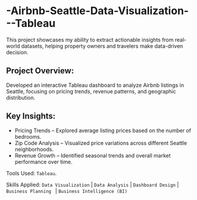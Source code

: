 # -Airbnb-Seattle-Data-Visualization---Tableau
This project showcases my ability to extract actionable insights from real-world datasets, helping property owners and travelers make data-driven decision.


## Project Overview:
Developed an interactive Tableau dashboard to analyze Airbnb listings in Seattle, focusing on pricing trends, revenue patterns, and geographic distribution.

## Key Insights:
- Pricing Trends – Explored average listing prices based on the number of bedrooms.
- Zip Code Analysis – Visualized price variations across different Seattle neighborhoods.
- Revenue Growth – Identified seasonal trends and overall market performance over time.



Tools Used: `Tableau`.

Skills Applied: `Data Visualization` | `Data Analysis` | `Dashboard Design` |  `Business Planning ` | `Business Intelligence (BI)`

